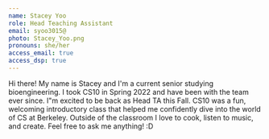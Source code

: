 ```yaml
---
name: Stacey Yoo
role: Head Teaching Assistant
email: syoo3015@ 
photo: Stacey_Yoo.png
pronouns: she/her
access_email: true
access_dsp: true
---
```

Hi there! My name is Stacey and I'm a current senior studying bioengineering. I took CS10 in Spring 2022 and have been with the team ever since. I"m excited to be back as Head TA this Fall. CS10 was a fun, welcoming introductory class that helped me confidently dive into the world of CS at Berkeley. Outside of the classroom I love to cook, listen to music, and create. Feel free to ask me anything! :D 

